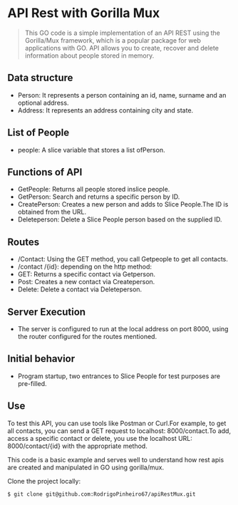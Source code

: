 # API Rest with Gorilla Mux

>This GO code is a simple implementation of an API REST using the Gorilla/Mux framework, which is a popular package for web applications with GO. API allows you to create, recover and delete information about people stored in memory.

## Data structure

* Person: It represents a person containing an id, name, surname and an optional address.
* Address: It represents an address containing city and state.

## List of People

* people: A slice variable that stores a list ofPerson.

## Functions of API
* GetPeople: Returns all people stored inslice people.
* GetPerson: Search and returns a specific person by ID.
* CreatePerson: Creates a new person and adds to Slice People.The ID is obtained from the URL.
* Deleteperson: Delete a Slice People person based on the supplied ID.
## Routes
* /Contact: Using the GET method, you call Getpeople to get all contacts.
* /contact /{id}: depending on the http method:
* GET: Returns a specific contact via Getperson.
* Post: Creates a new contact via Createperson.
* Delete: Delete a contact via Deleteperson.
## Server Execution
* The server is configured to run at the local address on port 8000, using the router configured for the routes mentioned.
## Initial behavior
* Program startup, two entrances to Slice People for test purposes are pre-filled.
## Use
To test this API, you can use tools like Postman or Curl.For example, to get all contacts, you can send a GET request to localhost: 8000/contact.To add, access a specific contact or delete, you use the localhost URL: 8000/contact/{id} with the appropriate method.

This code is a basic example and serves well to understand how rest apis are created and manipulated in GO using gorilla/mux.

Clone the project locally:

```sh
$ git clone git@github.com:RodrigoPinheiro67/apiRestMux.git
```


